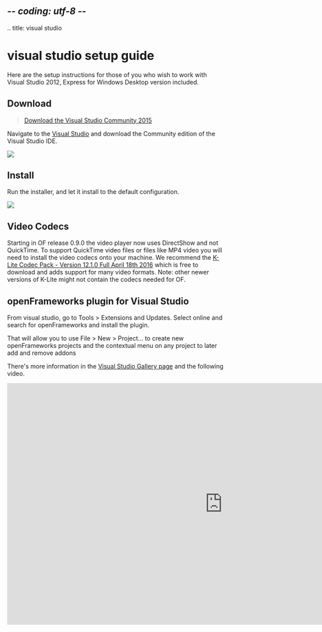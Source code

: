 ## -*- coding: utf-8 -*-
.. title: visual studio

visual studio setup guide
=========================
Here are the setup instructions for those of you who wish to work with Visual Studio 2012, Express for Windows Desktop version included.

Download
--------
> [Download the Visual Studio Community 2015][0]

Navigate to the [Visual Studio][0] and download the Community edition of the Visual Studio IDE.   

![](visual_studio_community.png)

Install
-------
Run the installer, and let it install to the default configuration. 

![](vs_install.png)

Video Codecs
-------
Starting in OF release 0.9.0 the video player now uses DirectShow and not QuickTime.  To support QuickTime video files or files like MP4 video you will need to install the video codecs onto your machine.  We recommend the [K-Lite Codec Pack - Version 12.1.0 Full April 18th 2016][1] which is free to download and adds support for many video formats. Note: other newer versions of K-Lite might not contain the codecs needed for OF. 

openFrameworks plugin for Visual Studio
---------------------------------------------------
From visual studio, go to Tools > Extensions and Updates. Select online and search for openFrameworks and install the plugin.

That will allow you to use File > New > Project... to create new openFrameworks projects and the contextual menu on any project to later add and remove addons

There's more information in the [Visual Studio Gallery page](https://visualstudiogallery.msdn.microsoft.com/77678909-81b8-494b-b75c-d97dd7a3eaa6) and the following video.

<iframe src="https://player.vimeo.com/video/143111085" width="1000" height="562" frameborder="0" webkitallowfullscreen mozallowfullscreen allowfullscreen></iframe>

[0]: https://www.microsoft.com/en-us/download/details.aspx?id=48146
[1]: http://filehippo.com/download_klite_codec_pack/67445/
